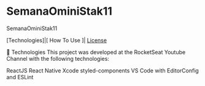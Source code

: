 # SemanaOminiStak11
SemanaOminiStak11

[Technologies]|[ How To Use ]| [License](docs/CONTRIBUTING.md)



🚀 Technologies
This project was developed at the RocketSeat Youtube Channel with the following technologies:

ReactJS
React Native
Xcode
styled-components
VS Code with EditorConfig and ESLint
